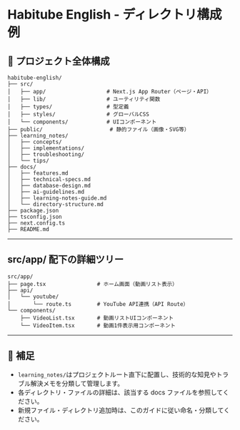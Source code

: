# Habitube English - ディレクトリ構成例

## 📁 プロジェクト全体構成

```
habitube-english/
├── src/
│   ├── app/                   # Next.js App Router（ページ・API）
│   ├── lib/                   # ユーティリティ関数
│   ├── types/                 # 型定義
│   ├── styles/                # グローバルCSS
│   └── components/            # UIコンポーネント
├── public/                     # 静的ファイル（画像・SVG等）
├── learning_notes/
│   ├── concepts/
│   ├── implementations/
│   ├── troubleshooting/
│   └── tips/
├── docs/
│   ├── features.md
│   ├── technical-specs.md
│   ├── database-design.md
│   ├── ai-guidelines.md
│   ├── learning-notes-guide.md
│   └── directory-structure.md
├── package.json
├── tsconfig.json
├── next.config.ts
├── README.md
```

---

## src/app/ 配下の詳細ツリー

```
src/app/
├── page.tsx                # ホーム画面（動画リスト表示）
├── api/
│   └── youtube/
│       └── route.ts        # YouTube API連携（API Route）
└── components/
    ├── VideoList.tsx       # 動画リストUIコンポーネント
    └── VideoItem.tsx       # 動画1件表示用コンポーネント
```

---

## 📝 補足

- `learning_notes/`はプロジェクトルート直下に配置し、技術的な知見やトラブル解決メモを分類して管理します。
- 各ディレクトリ・ファイルの詳細は、該当する docs ファイルを参照してください。
- 新規ファイル・ディレクトリ追加時は、このガイドに従い命名・分類してください。

